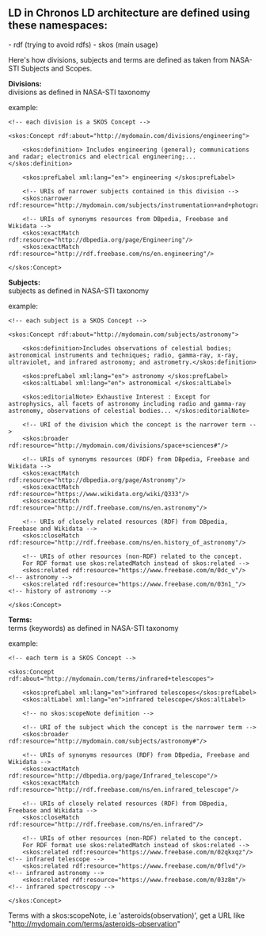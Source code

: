 <h2>LD in Chronos LD architecture are defined using these namespaces:</h2>
- rdf (trying to avoid rdfs)
- skos (main usage)

Here's how divisions, subjects and terms are defined as taken from NASA-STI Subjects and Scopes.

**Divisions:**<br/>
divisions as defined in NASA-STI taxonomy

example:

    <!-- each division is a SKOS Concept -->
    
    <skos:Concept rdf:about="http://mydomain.com/divisions/engineering">
    
        <skos:definition> Includes engineering (general); communications and radar; electronics and electrical engineering;... </skos:definition>
    
        <skos:prefLabel xml:lang="en"> engineering </skos:prefLabel>
    
        <!-- URIs of narrower subjects contained in this division -->
        <skos:narrower rdf:resource="http://mydomain.com/subjects/instrumentation+and+photography#"/>
    
        <!-- URIs of synonyms resources from DBpedia, Freebase and Wikidata -->
        <skos:exactMatch rdf:resource="http://dbpedia.org/page/Engineering"/>
        <skos:exactMatch rdf:resource="http://rdf.freebase.com/ns/en.engineering"/>
    
    </skos:Concept>


**Subjects:**<br/>
subjects as defined in NASA-STI taxonomy

example:

    <!-- each subject is a SKOS Concept -->
    
    <skos:Concept rdf:about="http://mydomain.com/subjects/astronomy">
    
        <skos:definition>Includes observations of celestial bodies; astronomical instruments and techniques; radio, gamma-ray, x-ray, ultraviolet, and infrared astronomy; and astrometry.</skos:definition>
    
        <skos:prefLabel xml:lang="en"> astronomy </skos:prefLabel>
        <skos:altLabel xml:lang="en"> astronomical </skos:altLabel>
    
        <skos:editorialNote> Exhaustive Interest : Except for astrophysics, all facets of astronomy including radio and gamma-ray astronomy, observations of celestial bodies... </skos:editorialNote>
    
        <!-- URI of the division which the concept is the narrower term -->
        <skos:broader rdf:resource="http://mydomain.com/divisions/space+sciences#"/>
    
        <!-- URIs of synonyms resources (RDF) from DBpedia, Freebase and Wikidata -->
        <skos:exactMatch rdf:resource="http://dbpedia.org/page/Astronomy"/>
        <skos:exactMatch rdf:resource="https://www.wikidata.org/wiki/Q333"/>
        <skos:exactMatch rdf:resource="http://rdf.freebase.com/ns/en.astronomy"/>
    
        <!-- URIs of closely related resources (RDF) from DBpedia, Freebase and Wikidata -->
        <skos:closeMatch rdf:resource="http://rdf.freebase.com/ns/en.history_of_astronomy"/>
    
        <!-- URIs of other resources (non-RDF) related to the concept.
        For RDF format use skos:relatedMatch instead of skos:related -->
        <skos:related rdf:resource="https://www.freebase.com/m/0dc_v"/> <!-- astronomy -->
        <skos:related rdf:resource="https://www.freebase.com/m/03n1_"/> <!-- history of astronomy -->
    
    </skos:Concept>



**Terms:**<br/>
terms (keywords) as defined in NASA-STI taxonomy

example:

    <!-- each term is a SKOS Concept -->
    
    <skos:Concept rdf:about="http://mydomain.com/terms/infrared+telescopes">

        <skos:prefLabel xml:lang="en">infrared telescopes</skos:prefLabel>
        <skos:altLabel xml:lang="en">infrared telescope</skos:altLabel>

        <!-- no skos:scopeNote definition -->

        <!-- URI of the subject which the concept is the narrower term -->
        <skos:broader rdf:resource="http://mydomain.com/subjects/astronomy#"/>

        <!-- URIs of synonyms resources (RDF) from DBpedia, Freebase and Wikidata -->
        <skos:exactMatch rdf:resource="http://dbpedia.org/page/Infrared_telescope"/>
        <skos:exactMatch rdf:resource="http://rdf.freebase.com/ns/en.infrared_telescope"/>
        
        <!-- URIs of closely related resources (RDF) from DBpedia, Freebase and Wikidata -->
        <skos:closeMatch rdf:resource="http://rdf.freebase.com/ns/en.infrared"/>
        
        <!-- URIs of other resources (non-RDF) related to the concept.
        For RDF format use skos:relatedMatch instead of skos:related -->
        <skos:related rdf:resource="https://www.freebase.com/m/02qkxqz"/> <!-- infrared telescope -->
        <skos:related rdf:resource="https://www.freebase.com/m/0flvd"/> <!-- infrared astronomy -->
        <skos:related rdf:resource="https://www.freebase.com/m/03z8m"/> <!-- infrared spectroscopy -->

    </skos:Concept>

Terms with a skos:scopeNote, i.e 'asteroids(observation)', get a URL like "http://mydomain.com/terms/asteroids-observation"